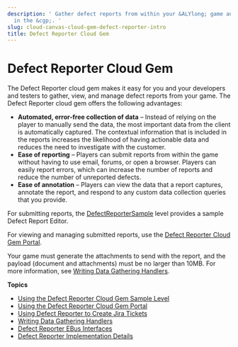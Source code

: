 ```yaml
---
description: ' Gather defect reports from within your &ALYlong; game and manage them
  in the &cgp;. '
slug: cloud-canvas-cloud-gem-defect-reporter-intro
title: Defect Reporter Cloud Gem
---
```

# Defect Reporter Cloud Gem<a name="cloud-canvas-cloud-gem-defect-reporter-intro"></a>

The Defect Reporter cloud gem makes it easy for you and your developers and testers to gather, view, and manage defect reports from your game\. The Defect Reporter cloud gem offers the following advantages:
+ **Automated, error\-free collection of data** – Instead of relying on the player to manually send the data, the most important data from the client is automatically captured\. The contextual information that is included in the reports increases the likelihood of having actionable data and reduces the need to investigate with the customer\.
+ **Ease of reporting** – Players can submit reports from within the game without having to use email, forums, or open a browser\. Players can easily report errors, which can increase the number of reports and reduce the number of unreported defects\.
+ **Ease of annotation** – Players can view the data that a report captures, annotate the report, and respond to any custom data collection queries that you provide\.

For submitting reports, the [DefectReporterSample](cloud-canvas-cloud-gem-defect-reporter-sample-level.md) level provides a sample Defect Report Editor\.

For viewing and managing submitted reports, use the [Defect Reporter Cloud Gem Portal](cloud-canvas-cloud-gem-defect-reporter-cgp.md)\.

Your game must generate the attachments to send with the report, and the payload \(document and attachments\) must be no larger than 10MB\. For more information, see [Writing Data Gathering Handlers](cloud-canvas-cloud-gem-defect-reporter-handler-writing.md)\.

**Topics**
+ [Using the Defect Reporter Cloud Gem Sample Level](cloud-canvas-cloud-gem-defect-reporter-sample-level.md)
+ [Using the Defect Reporter Cloud Gem Portal](cloud-canvas-cloud-gem-defect-reporter-cgp.md)
+ [Using Defect Reporter to Create Jira Tickets](cloud-canvas-cloud-gem-defect-reporter-cgp-jira.md)
+ [Writing Data Gathering Handlers](cloud-canvas-cloud-gem-defect-reporter-handler-writing.md)
+ [Defect Reporter EBus Interfaces](cloud-canvas-cloud-gem-defect-reporter-ebus-interfaces.md)
+ [Defect Reporter Implementation Details](cloud-canvas-cloud-gem-defect-reporter-implementation-details.md)